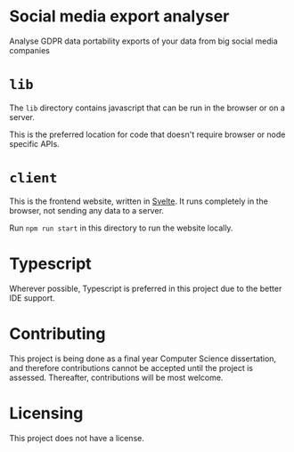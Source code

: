 # Social media export analyser
Analyse GDPR data portability exports of your data from big social media companies

# `lib`
The `lib` directory contains javascript that can be run in the browser or on a server. 

This is the preferred location for code that doesn't require 
browser or node specific APIs.

# `client`
This is the frontend website, written in [Svelte](https://svelte.dev/). 
It runs completely in the browser, not sending any data to a server.

Run `npm run start` in this directory to run the website locally.

# Typescript
Wherever possible, Typescript is preferred in this project due to the better IDE support.

# Contributing
This project is being done as a final year Computer Science dissertation, and therefore contributions cannot be accepted
until the project is assessed. Thereafter, contributions will be most welcome.

# Licensing
This project does not have a license.